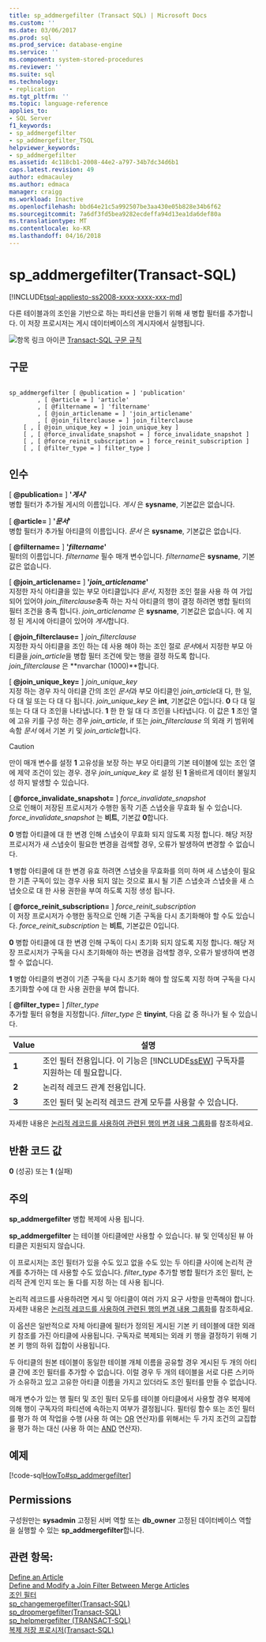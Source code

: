 ```yaml
---
title: sp_addmergefilter (Transact SQL) | Microsoft Docs
ms.custom: ''
ms.date: 03/06/2017
ms.prod: sql
ms.prod_service: database-engine
ms.service: ''
ms.component: system-stored-procedures
ms.reviewer: ''
ms.suite: sql
ms.technology:
- replication
ms.tgt_pltfrm: ''
ms.topic: language-reference
applies_to:
- SQL Server
f1_keywords:
- sp_addmergefilter
- sp_addmergefilter_TSQL
helpviewer_keywords:
- sp_addmergefilter
ms.assetid: 4c118cb1-2008-44e2-a797-34b7dc34d6b1
caps.latest.revision: 49
author: edmacauley
ms.author: edmaca
manager: craigg
ms.workload: Inactive
ms.openlocfilehash: bbd64e21c5a992507be3aa430e05b828e34b6f62
ms.sourcegitcommit: 7a6df3fd5bea9282ecdeffa94d13ea1da6def80a
ms.translationtype: MT
ms.contentlocale: ko-KR
ms.lasthandoff: 04/16/2018
---
```

# <a name="spaddmergefilter-transact-sql"></a>sp_addmergefilter(Transact-SQL)
[!INCLUDE[tsql-appliesto-ss2008-xxxx-xxxx-xxx-md](../../includes/tsql-appliesto-ss2008-xxxx-xxxx-xxx-md.md)]

  다른 테이블과의 조인을 기반으로 하는 파티션을 만들기 위해 새 병합 필터를 추가합니다. 이 저장 프로시저는 게시 데이터베이스의 게시자에서 실행됩니다.  
  
 ![항목 링크 아이콘](../../database-engine/configure-windows/media/topic-link.gif "항목 링크 아이콘") [Transact-SQL 구문 규칙](../../t-sql/language-elements/transact-sql-syntax-conventions-transact-sql.md)  
  
## <a name="syntax"></a>구문  
  
```  
  
sp_addmergefilter [ @publication = ] 'publication'   
        , [ @article = ] 'article'   
        , [ @filtername = ] 'filtername'   
        , [ @join_articlename = ] 'join_articlename'   
        , [ @join_filterclause = ] join_filterclause  
    [ , [ @join_unique_key = ] join_unique_key ]  
    [ , [ @force_invalidate_snapshot = ] force_invalidate_snapshot ]  
    [ , [ @force_reinit_subscription = ] force_reinit_subscription ]  
    [ , [ @filter_type = ] filter_type ]  
```  
  
## <a name="arguments"></a>인수  
 [  **@publication=** ] **'***게시***'**  
 병합 필터가 추가될 게시의 이름입니다. *게시* 은 **sysname**, 기본값은 없습니다.  
  
 [  **@article=** ] **'***문서***'**  
 병합 필터가 추가될 아티클의 이름입니다. *문서* 은 **sysname**, 기본값은 없습니다.  
  
 [  **@filtername=** ] **'***filtername***'**  
 필터의 이름입니다. *filtername* 필수 매개 변수입니다. *filtername*은 **sysname**, 기본값은 없습니다.  
  
 [  **@join_articlename=** ] **'***join_articlename***'**  
 지정한 자식 아티클을 있는 부모 아티클입니다 *문서*, 지정한 조인 절을 사용 하 여 가입 되어 있어야 *join_filterclause*충족 하는 자식 아티클의 행이 결정 하려면 병합 필터의 필터 조건을 충족 합니다. *join_articlename* 은 **sysname**, 기본값은 없습니다. 에 지정 된 게시에 아티클이 있어야 *게시*합니다.  
  
 [  **@join_filterclause=** ] *join_filterclause*  
 지정한 자식 아티클을 조인 하는 데 사용 해야 하는 조인 절로 *문서*에서 지정한 부모 아티클을 *join_article*을 병합 필터 조건에 맞는 행을 결정 하도록 합니다. *join_filterclause* 은 **nvarchar (1000)**합니다.  
  
 [  **@join_unique_key=** ] *join_unique_key*  
 지정 하는 경우 자식 아티클 간의 조인 *문서*과 부모 아티클인 *join_article*대 다, 한 일, 다 대 일 또는 다 대 다 됩니다. *join_unique_key* 은 **int**, 기본값은 0입니다. **0** 다 대 일 또는 다 대 다 조인을 나타냅니다. **1** 한 한 일 대 다 조인을 나타냅니다. 이 값은 **1** 조인 열에 고유 키를 구성 하는 경우 *join_article*, if 또는 *join_filterclause* 의 외래 키 범위에 속함 *문서* 에서 기본 키 및 *join_article*합니다.  
  
> [!CAUTION]  
>  만이 매개 변수를 설정 **1** 고유성을 보장 하는 부모 아티클의 기본 테이블에 있는 조인 열에 제약 조건이 있는 경우. 경우 *join_unique_key* 로 설정 된 **1** 올바르게 데이터 불일치성 하지 발생할 수 있습니다.  
  
 [  **@force_invalidate_snapshot=** ] *force_invalidate_snapshot*  
 으로 인해이 저장된 프로시저가 수행한 동작 기존 스냅숏을 무효화 될 수 있습니다. *force_invalidate_snapshot* 는 **비트**, 기본값 **0**합니다.  
  
 **0** 병합 아티클에 대 한 변경 인해 스냅숏이 무효화 되지 않도록 지정 합니다. 해당 저장 프로시저가 새 스냅숏이 필요한 변경을 검색할 경우, 오류가 발생하여 변경할 수 없습니다.  
  
 **1** 병합 아티클에 대 한 변경 유효 하려면 스냅숏을 무효화를 의미 하며 새 스냅숏이 필요한 기존 구독이 있는 경우 사용 되지 않는 것으로 표시 될 기존 스냅숏과 스냅숏을 새 스냅숏으로 대 한 사용 권한을 부여 하도록 지정 생성 됩니다.  
  
 [  **@force_reinit_subscription=** ] *force_reinit_subscription*  
 이 저장 프로시저가 수행한 동작으로 인해 기존 구독을 다시 초기화해야 할 수도 있습니다. *force_reinit_subscription* 는 **비트**, 기본값은 0입니다.  
  
 **0** 병합 아티클에 대 한 변경 인해 구독이 다시 초기화 되지 않도록 지정 합니다. 해당 저장 프로시저가 구독을 다시 초기화해야 하는 변경을 검색할 경우, 오류가 발생하여 변경할 수 없습니다.  
  
 **1** 병합 아티클의 변경이 기존 구독을 다시 초기화 해야 할 않도록 지정 하며 구독을 다시 초기화할 수에 대 한 사용 권한을 부여 합니다.  
  
 [  **@filter_type=** ] *filter_type*  
 추가할 필터 유형을 지정합니다. *filter_type* 은 **tinyint**, 다음 값 중 하나가 될 수 있습니다.  
  
|Value|설명|  
|-----------|-----------------|  
|**1**|조인 필터 전용입니다. 이 기능은 [!INCLUDE[ssEW](../../includes/ssew-md.md)] 구독자를 지원하는 데 필요합니다.|  
|**2**|논리적 레코드 관계 전용입니다.|  
|**3**|조인 필터 및 논리적 레코드 관계 모두를 사용할 수 있습니다.|  
  
 자세한 내용은 [논리적 레코드를 사용하여 관련된 행의 변경 내용 그룹화](../../relational-databases/replication/merge/group-changes-to-related-rows-with-logical-records.md)를 참조하세요.  
  
## <a name="return-code-values"></a>반환 코드 값  
 **0** (성공) 또는 **1** (실패)  
  
## <a name="remarks"></a>주의  
 **sp_addmergefilter** 병합 복제에 사용 됩니다.  
  
 **sp_addmergefilter** 는 테이블 아티클에만 사용할 수 있습니다. 뷰 및 인덱싱된 뷰 아티클은 지원되지 않습니다.  
  
 이 프로시저는 조인 필터가 있을 수도 있고 없을 수도 있는 두 아티클 사이에 논리적 관계를 추가하는 데 사용할 수도 있습니다. *filter_type* 추가할 병합 필터가 조인 필터, 논리적 관계 인지 또는 둘 다를 지정 하는 데 사용 됩니다.  
  
 논리적 레코드를 사용하려면 게시 및 아티클이 여러 가지 요구 사항을 만족해야 합니다. 자세한 내용은 [논리적 레코드를 사용하여 관련된 행의 변경 내용 그룹화](../../relational-databases/replication/merge/group-changes-to-related-rows-with-logical-records.md)를 참조하세요.  
  
 이 옵션은 일반적으로 자체 아티클에 필터가 정의된 게시된 기본 키 테이블에 대한 외래 키 참조를 가진 아티클에 사용됩니다. 구독자로 복제되는 외래 키 행을 결정하기 위해 기본 키 행의 하위 집합이 사용됩니다.  
  
 두 아티클의 원본 테이블이 동일한 테이블 개체 이름을 공유할 경우 게시된 두 개의 아티클 간에 조인 필터를 추가할 수 없습니다. 이럴 경우 두 개의 테이블을 서로 다른 스키마가 소유하고 있고 고유한 아티클 이름을 가지고 있더라도 조인 필터를 만들 수 없습니다.  
  
 매개 변수가 있는 행 필터 및 조인 필터 모두를 테이블 아티클에서 사용할 경우 복제에 의해 행이 구독자의 파티션에 속하는지 여부가 결정됩니다. 필터링 함수 또는 조인 필터를 평가 하 여 작업을 수행 (사용 하 여는 [OR](../../t-sql/language-elements/or-transact-sql.md) 연산자)를 위해서는 두 가지 조건의 교집합을 평가 하는 대신 (사용 하 여는 [AND](../../t-sql/language-elements/and-transact-sql.md) 연산자).  
  
## <a name="example"></a>예제  
 [!code-sql[HowTo#sp_addmergefilter](../../relational-databases/replication/codesnippet/tsql/sp-addmergefilter-transa_1.sql)]  
  
## <a name="permissions"></a>Permissions  
 구성원만는 **sysadmin** 고정된 서버 역할 또는 **db_owner** 고정된 데이터베이스 역할을 실행할 수 있는 **sp_addmergefilter**합니다.  
  
## <a name="see-also"></a>관련 항목:  
 [Define an Article](../../relational-databases/replication/publish/define-an-article.md)   
 [Define and Modify a Join Filter Between Merge Articles](../../relational-databases/replication/publish/define-and-modify-a-join-filter-between-merge-articles.md)   
 [조인 필터](../../relational-databases/replication/merge/join-filters.md)   
 [sp_changemergefilter&#40;Transact-SQL&#41;](../../relational-databases/system-stored-procedures/sp-changemergefilter-transact-sql.md)   
 [sp_dropmergefilter&#40;Transact-SQL&#41;](../../relational-databases/system-stored-procedures/sp-dropmergefilter-transact-sql.md)   
 [sp_helpmergefilter &#40;TRANSACT-SQL&#41;](../../relational-databases/system-stored-procedures/sp-helpmergefilter-transact-sql.md)   
 [복제 저장 프로시저&#40;Transact-SQL&#41;](../../relational-databases/system-stored-procedures/replication-stored-procedures-transact-sql.md)  
  
  
